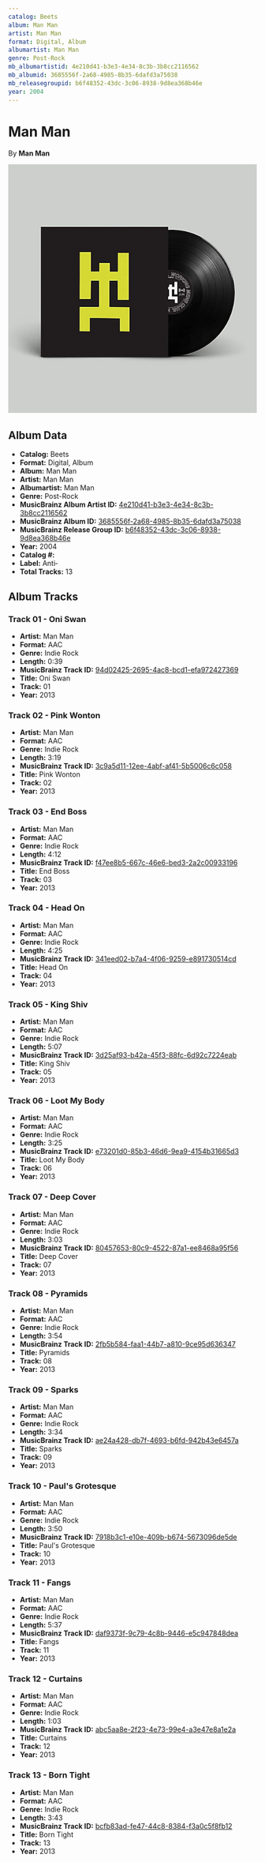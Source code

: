 ```yaml
---
catalog: Beets
album: Man Man
artist: Man Man
format: Digital, Album
albumartist: Man Man
genre: Post-Rock
mb_albumartistid: 4e210d41-b3e3-4e34-8c3b-3b8cc2116562
mb_albumid: 3685556f-2a68-4985-8b35-6dafd3a75038
mb_releasegroupid: b6f48352-43dc-3c06-8938-9d8ea368b46e
year: 2004
---
```


# Man Man

By **Man Man**

![](../../assets/beetscovers/Man_Man-Man_Man.jpg)

## Album Data

- **Catalog:** Beets
- **Format:** Digital, Album
- **Album:** Man Man
- **Artist:** Man Man
- **Albumartist:** Man Man
- **Genre:** Post-Rock
- **MusicBrainz Album Artist ID:** [4e210d41-b3e3-4e34-8c3b-3b8cc2116562](https://musicbrainz.org/artist/4e210d41-b3e3-4e34-8c3b-3b8cc2116562)
- **MusicBrainz Album ID:** [3685556f-2a68-4985-8b35-6dafd3a75038](https://musicbrainz.org/release/3685556f-2a68-4985-8b35-6dafd3a75038)
- **MusicBrainz Release Group ID:** [b6f48352-43dc-3c06-8938-9d8ea368b46e](https://musicbrainz.org/release-group/b6f48352-43dc-3c06-8938-9d8ea368b46e)
- **Year:** 2004
- **Catalog #:** 
- **Label:** Anti‐
- **Total Tracks:** 13

## Album Tracks

### Track 01 - Oni Swan

- **Artist:** Man Man
- **Format:** AAC
- **Genre:** Indie Rock
- **Length:** 0:39
- **MusicBrainz Track ID:** [94d02425-2695-4ac8-bcd1-efa972427369](https://musicbrainz.org/recording/94d02425-2695-4ac8-bcd1-efa972427369)
- **Title:** Oni Swan
- **Track:** 01
- **Year:** 2013

### Track 02 - Pink Wonton

- **Artist:** Man Man
- **Format:** AAC
- **Genre:** Indie Rock
- **Length:** 3:19
- **MusicBrainz Track ID:** [3c9a5d11-12ee-4abf-af41-5b5006c6c058](https://musicbrainz.org/recording/3c9a5d11-12ee-4abf-af41-5b5006c6c058)
- **Title:** Pink Wonton
- **Track:** 02
- **Year:** 2013

### Track 03 - End Boss

- **Artist:** Man Man
- **Format:** AAC
- **Genre:** Indie Rock
- **Length:** 4:12
- **MusicBrainz Track ID:** [f47ee8b5-667c-46e6-bed3-2a2c00933196](https://musicbrainz.org/recording/f47ee8b5-667c-46e6-bed3-2a2c00933196)
- **Title:** End Boss
- **Track:** 03
- **Year:** 2013

### Track 04 - Head On

- **Artist:** Man Man
- **Format:** AAC
- **Genre:** Indie Rock
- **Length:** 4:25
- **MusicBrainz Track ID:** [341eed02-b7a4-4f06-9259-e891730514cd](https://musicbrainz.org/recording/341eed02-b7a4-4f06-9259-e891730514cd)
- **Title:** Head On
- **Track:** 04
- **Year:** 2013

### Track 05 - King Shiv

- **Artist:** Man Man
- **Format:** AAC
- **Genre:** Indie Rock
- **Length:** 5:07
- **MusicBrainz Track ID:** [3d25af93-b42a-45f3-88fc-6d92c7224eab](https://musicbrainz.org/recording/3d25af93-b42a-45f3-88fc-6d92c7224eab)
- **Title:** King Shiv
- **Track:** 05
- **Year:** 2013

### Track 06 - Loot My Body

- **Artist:** Man Man
- **Format:** AAC
- **Genre:** Indie Rock
- **Length:** 3:25
- **MusicBrainz Track ID:** [e73201d0-85b3-46d6-9ea9-4154b31665d3](https://musicbrainz.org/recording/e73201d0-85b3-46d6-9ea9-4154b31665d3)
- **Title:** Loot My Body
- **Track:** 06
- **Year:** 2013

### Track 07 - Deep Cover

- **Artist:** Man Man
- **Format:** AAC
- **Genre:** Indie Rock
- **Length:** 3:03
- **MusicBrainz Track ID:** [80457653-80c9-4522-87a1-ee8468a95f56](https://musicbrainz.org/recording/80457653-80c9-4522-87a1-ee8468a95f56)
- **Title:** Deep Cover
- **Track:** 07
- **Year:** 2013

### Track 08 - Pyramids

- **Artist:** Man Man
- **Format:** AAC
- **Genre:** Indie Rock
- **Length:** 3:54
- **MusicBrainz Track ID:** [2fb5b584-faa1-44b7-a810-9ce95d636347](https://musicbrainz.org/recording/2fb5b584-faa1-44b7-a810-9ce95d636347)
- **Title:** Pyramids
- **Track:** 08
- **Year:** 2013

### Track 09 - Sparks

- **Artist:** Man Man
- **Format:** AAC
- **Genre:** Indie Rock
- **Length:** 3:34
- **MusicBrainz Track ID:** [ae24a428-db7f-4693-b6fd-942b43e6457a](https://musicbrainz.org/recording/ae24a428-db7f-4693-b6fd-942b43e6457a)
- **Title:** Sparks
- **Track:** 09
- **Year:** 2013

### Track 10 - Paul's Grotesque

- **Artist:** Man Man
- **Format:** AAC
- **Genre:** Indie Rock
- **Length:** 3:50
- **MusicBrainz Track ID:** [7918b3c1-e10e-409b-b674-5673096de5de](https://musicbrainz.org/recording/7918b3c1-e10e-409b-b674-5673096de5de)
- **Title:** Paul's Grotesque
- **Track:** 10
- **Year:** 2013

### Track 11 - Fangs

- **Artist:** Man Man
- **Format:** AAC
- **Genre:** Indie Rock
- **Length:** 5:37
- **MusicBrainz Track ID:** [daf9373f-9c79-4c8b-9446-e5c947848dea](https://musicbrainz.org/recording/daf9373f-9c79-4c8b-9446-e5c947848dea)
- **Title:** Fangs
- **Track:** 11
- **Year:** 2013

### Track 12 - Curtains

- **Artist:** Man Man
- **Format:** AAC
- **Genre:** Indie Rock
- **Length:** 1:03
- **MusicBrainz Track ID:** [abc5aa8e-2f23-4e73-99e4-a3e47e8a1e2a](https://musicbrainz.org/recording/abc5aa8e-2f23-4e73-99e4-a3e47e8a1e2a)
- **Title:** Curtains
- **Track:** 12
- **Year:** 2013

### Track 13 - Born Tight

- **Artist:** Man Man
- **Format:** AAC
- **Genre:** Indie Rock
- **Length:** 3:43
- **MusicBrainz Track ID:** [bcfb83ad-fe47-44c8-8384-f3a0c5f8fb12](https://musicbrainz.org/recording/bcfb83ad-fe47-44c8-8384-f3a0c5f8fb12)
- **Title:** Born Tight
- **Track:** 13
- **Year:** 2013

